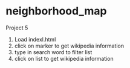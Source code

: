 # neighborhood_map
Project 5

1. Load indexl.html
2. click on marker to get wikipedia information
3. type in search word to filter list
4. click on list to get wikipedia information


